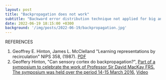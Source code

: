 ```yaml
---
layout: post
title: "Backpropagation does not work"
subtitle: "Backward error distribution technique not applied for big and complex systems."
date: 2022-06-19 18:15:00 +0300
background: '/img/posts/2022-06-19/backpropagation.jpg'
---
```



REFERENCES
1. Geoffrey E. Hinton, James L. McClelland "Learning representations by recirculation" NIPS 358, (1987). [PDF](/downloads/posts/2022-06-19/NIPS-1987-learning-representations-by-recirculation-Paper.pdf) 
2. Geoffery Hinton, "Can sensory cortex do backpropagation?", [Part of a symposium to celebrate the work of Professor Sir David MacKay FRS. The symposium was held over the period 14-15 March 2016.](http://divf.eng.cam.ac.uk/djcms2016/) [Video](https://www.youtube.com/watch?v=cBLk5baHbZ8)